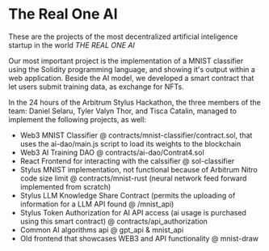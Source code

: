 # The Real One AI
These are the projects of the most decentralized artificial inteligence startup in the world *THE REAL ONE AI*

Our most important project is the implementation of a MNIST classifier using the Solidity programming language, and showing it's output within a web application. Beside the AI model, we developed a smart contract that let users submit training data, as exchange for NFTs.

In the 24 hours of the Arbitrum Stylus Hackathon, the three members of the team: Daniel Selaru, Tyler Valyn Thor, and Tisca Catalin, managed to implement the following projects, as well:
* Web3 MNIST Classifier @ contracts/mnist-classifier/contract.sol, that uses the ai-dao/main.js script to load its weights to the blockchain
* Web3 AI Training DAO @ contracts/ai-dao/Contrat4.sol
* React Frontend for interacting with the calssifier @ sol-classifier
* Stylus MNIST implementation, not functional because of Arbitrum Nitro code size limit @ contracts/mnist-rust (neural network feed forward implemented from scratch)
* Stylus LLM Knowledge Share Contract (permits the uploading of information for a LLM API found @ /mnist_api)
* Stylus Token Authorization for AI API access (ai usage is purchased using this smart contract) @ contracts/api_authorization
* Common AI algorithms api @ gpt_api & mnist_api
* Old frontend that showcases WEB3 and API functionality @ mnist-draw
